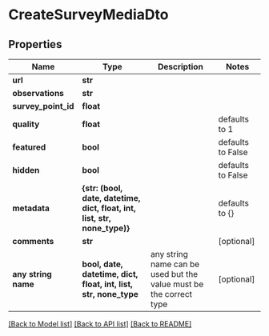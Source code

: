 # CreateSurveyMediaDto


## Properties
Name | Type | Description | Notes
------------ | ------------- | ------------- | -------------
**url** | **str** |  | 
**observations** | **str** |  | 
**survey_point_id** | **float** |  | 
**quality** | **float** |  | defaults to 1
**featured** | **bool** |  | defaults to False
**hidden** | **bool** |  | defaults to False
**metadata** | **{str: (bool, date, datetime, dict, float, int, list, str, none_type)}** |  | defaults to {}
**comments** | **str** |  | [optional] 
**any string name** | **bool, date, datetime, dict, float, int, list, str, none_type** | any string name can be used but the value must be the correct type | [optional]

[[Back to Model list]](../README.md#documentation-for-models) [[Back to API list]](../README.md#documentation-for-api-endpoints) [[Back to README]](../README.md)


